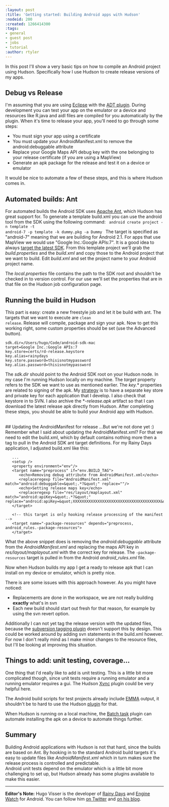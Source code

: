```yaml
---
:layout: post
:title: 'Getting started: Building Android apps with Hudson'
:nodeid: 200
:created: 1266414300
:tags:
- general
- guest post
- jobs
- tutorial
:author: rtyler
---
```

In this post I'll show a very basic tips on how to compile an Android project using Hudson. Specifically how  I use Hudson to create release versions of my apps.

Debug vs Release
----------------
I'm assuming that you are using <a id="aptureLink_s44SkgAX9H" href="https://en.wikipedia.org/wiki/Eclipse%20%28software%29">Eclipse</a> with the <a id="aptureLink_MtfIHO5Nxu" href="https://developer.android.com/guide/developing/tools/adt.html">ADT plugin</a>. During development you can test your app on the emulator or a device and resources like R.java and aidl files are compiled for you automatically by the plugin. When it's time to release your app, you'll need to go through some steps:

* You must sign your app using a certificate
* You must update your AndroidManifest.xml to remove the android:debuggable attribute
* Replace your Google Maps API debug key with the one belonging to your release certificate (if you are using a MapView)
* Generate an apk package for the release and test it on a device or emulator

It would be nice to automate a few of these steps, and this is where Hudson comes in.

Automated builds: Ant
---------------------
For automated builds the Android SDK uses <a id="aptureLink_THdW39aNW6" href="https://en.wikipedia.org/wiki/Apache%20Ant">Apache Ant</a>, which Hudson has great support for. To generate a template build.xml you can use the android tool from the SDK using the following command:
<code linenumbers=off>
android create project -n template -t android-7 -p template -k dummy.pkg -a Dummy
</code>
The target is specified as "android-7" meaning that we are building for Android 2.1. For apps that use MapView we would use "Google Inc.:Google APIs:7". It is a good idea to always [target the latest SDK](https://d.android.com/guide/practices/screens_support.html#strategies). From this template project we'll grab the *build.properties* and the *build.xml* and copy those to the Android project that we want to build. Edit *build.xml* and set the project name to your Android project name. 

The *local.properties* file contains the path to the SDK root and shouldn't be checked in to version control. For our use we'll set the properties that are in that file on the Hudson job configuration page.

## Running the build in Hudson
This part is easy: create a new freestyle job and let it be build with ant. The targets that we want to execute are <code>clean release</code>. Release will compile, package and sign your apk. Now to get this working right, some custom properties should be set (use the Advanced button).

```
sdk.dir=/Users/hugo/Code/android-sdk-mac
target=Google Inc.:Google APIs:7
key.store=certs/rd-release.keystore
key.alias=rainydays
key.store.password=thisisnotmypassword
key.alias.password=thisisnotmypassword
```

The *sdk.dir* should point to the Android SDK root on your Hudson node. In my case I'm running Hudson locally on my machine.  The *target* property refers to the SDK we want to use as mentioned earlier.  The *key.** properties are related to signing of the apk. My [strategy](https://d.android.com/guide/publishing/app-signing.html#strategies) is to have a separate key store and private key for each application that I develop. I also check that keystore in to SVN. I also archive the **-release.apk* artifact so that I can download the latest release apk directly from Hudson.  After completing these steps, you should be able to build your Android app with Hudson. 

<br clear="all"/>
## Updating the AndroidManifest for release
...But we're not done yet :) Remember what I said about updating the AndroidManifest.xml? For that we need to edit the build.xml, which by default contains nothing more then a <code><setup/></code> tag to pull in the Android SDK ant target definitions. For my Rainy Days application, I adjusted build.xml like this:

```
   ...
   <setup />	
   <property environment="env"/>
   <target name="preprocess" if="env.BUILD_TAG">
      <echo>Removing debug attribute from AndroidManifest.xml</echo>
      <replaceregexp file="AndroidManifest.xml" match="android:debuggable=&quot;.*?&quot;" replace=""/>
      <echo>Setting release maps key</echo>
      <replaceregexp file="res/layout/maplayout.xml" match="android:apiKey=&quot;.*?&quot;" replace="android:apiKey=&quot;XXXXXXXXXXXXXXXXXXXXXXXXXXXXXXXXXXXXXXX&quot;"/>			
   </target>
	
   <!-- this target is only hooking release processing of the manifest -->
   <target name="-package-resources" depends="preprocess, android_rules.-package-resources">
   </target>
```

What the above snippet does is removing the *android:debuggable* attribute from the *AndroidManifest.xml* and replacing the maps API key in *res/layout/maplayout.xml* with the correct key for release. The <code>-package-resources</code> target is pulled in from the Android *android_rules.xml* file.

Now when Hudson builds my app I get a ready to release apk that I can install on my device or emulator, which is pretty nice.

There is are some issues with this approach however. As you might have noticed:

* Replacements are done in the workspace, we are not really building __exactly__ what's in svn
* Each new build should start out fresh for that reason, for example by using the svn revert option.

Additionally I can not yet tag the release version with the updated files, because the [subversion tagging plugin](https://plugins.jenkins.io/subversion-tagging) doesn't support this by design. This could be worked around by adding svn statements in the build.xml however.  For now I don't really mind as I make minor changes to the resource files, but I'll be looking at improving this situation.

## Things to add: unit testing, coverage...
One thing that I'd really like to add is unit testing. This is a little bit more complicated though, since unit tests require a running emulator and a running emulator requires a gui. The Hudson [Xvnc](https://plugins.jenkins.io/xvnc) plugin could be very helpful here.

The Android build scripts for test projects already include [EMMA](http://emma.sourceforge.net/) output, it shouldn't be to hard to use the Hudson [plugin](https://plugins.jenkins.io/emma) for that.

When Hudson is running on a local machine, the [Batch task](https://plugins.jenkins.io/batch-task) plugin can automate installing the apk on a device to automate things further.

## Summary
Building Android applications with Hudson is not that hard, since the builds are based on Ant. By hooking in to the standard Android build targets it's easy to update files like *AndroidManifest.xml* which in turn makes sure the release process is controlled and predictable.  
Android unit tests depend on the emulator which is a little bit more challenging to set up, but Hudson already has some plugins available to make this easier.

----
**Editor's Note:** Hugo Visser is the developer of [Rainy Days](https://code.neenbedankt.com/my-first-published-android-app-rainy-days) and [Engine Watch](https://code.neenbedankt.com/monitor-your-app-engine-application-from-your-pocket-with-engine-watch-for-android/) for Android. You can
follow him [on Twitter](https://twitter.com/botteaap) and [on his blog](https://code.neenbedankt.com).
<!--break-->
